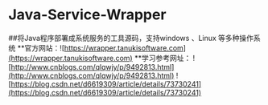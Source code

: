 # Java-Service-Wrapper
##将Java程序部署成系统服务的工具源码，支持windows 、Linux 等多种操作系统
**官方网站：![https://wrapper.tanukisoftware.com](https://wrapper.tanukisoftware.com)
**学习参考网址：
  ![http://www.cnblogs.com/qlqwjy/p/9492813.html](http://www.cnblogs.com/qlqwjy/p/9492813.html)
  ![https://blog.csdn.net/d6619309/article/details/73730241](https://blog.csdn.net/d6619309/article/details/73730241)
